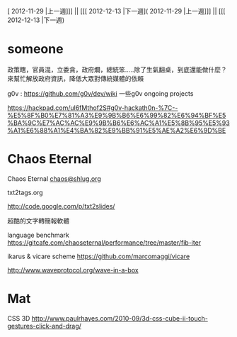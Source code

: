 [ 2012-11-29 |上一週]]] || [[[ 2012-12-13 |下一週]( 2012-11-29 |上一週]]] || [[[ 2012-12-13 |下一週)


# someone


政策瞎，官員混，立委貪，政府爛，總統笨.....除了生氣翻桌，到底還能做什麼？ 來幫忙解放政府資訊，降低大眾對傳統媒體的依賴

g0v : <https://github.com/g0v/dev/wiki>
一些g0v ongoing projects

<https://hackpad.com/ul6fMthof2S#g0v-hackath0n-%7C--%E5%8F%B0%E7%81%A3%E9%9B%B6%E6%99%82%E6%94%BF%E5%BA%9C%E7%AC%AC%E9%9B%B6%E6%AC%A1%E5%8B%95%E5%93%A1%E6%88%A1%E4%BA%82%E9%BB%91%E5%AE%A2%E6%9D%BE>


# Chaos Eternal

Chaos Eternal <chaos@shlug.org>

txt2tags.org

<http://code.google.com/p/txt2slides/>

超酷的文字轉簡報軟體

language benchmark
<https://gitcafe.com/chaoseternal/performance/tree/master/fib-iter>

ikarus & vicare scheme
<https://github.com/marcomaggi/vicare>

<http://www.waveprotocol.org/wave-in-a-box>


# Mat


CSS 3D
<http://www.paulrhayes.com/2010-09/3d-css-cube-ii-touch-gestures-click-and-drag/>